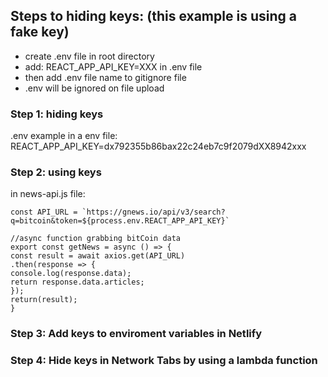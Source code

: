 ## Steps to hiding keys: (this example is using a fake key)

- create .env file in root directory
- add: REACT_APP_API_KEY=XXX in .env file
- then add .env file name to gitignore file
- .env will be ignored on file upload

### Step 1: hiding keys
.env example in a env file:
REACT_APP_API_KEY=dx792355b86bax22c24eb7c9f2079dXX8942xxx

### Step 2: using keys
in news-api.js file:
```
const API_URL = `https://gnews.io/api/v3/search?q=bitcoin&token=${process.env.REACT_APP_API_KEY}`

//async function grabbing bitCoin data
export const getNews = async () => {
const result = await axios.get(API_URL)
.then(response => {
console.log(response.data);
return response.data.articles;
});
return(result);
}
```
### Step 3: Add keys to enviroment variables in Netlify

### Step 4: Hide keys in Network Tabs by using a lambda function
